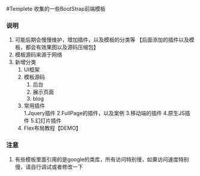 #Templete
收集的一些BootStrap前端模板

### 说明
  1. 可能后期会慢慢维护，增加插件，以及模板的分类等 【后面添加的插件以及模板，都会有效果图以及源码压缩包】
  2. 模板源码来源于网络
  3. 新增分类
      1. UI框架
      2. 模板源码
         1. 后台
         2. 展示页面
         3. blog
      3. 常用插件  
         1.Jquery插件
         2.FullPage的插件，以及案例
         3.移动端的插件
         4.原生JS插件
         5.幻灯片插件
      4. Flex布局教程【DEMO】

### 注意
  1. 有些模板里面引用的是google的类库，所有访问特别慢，如果访问速度特别慢，请自行调试或者修改一下
